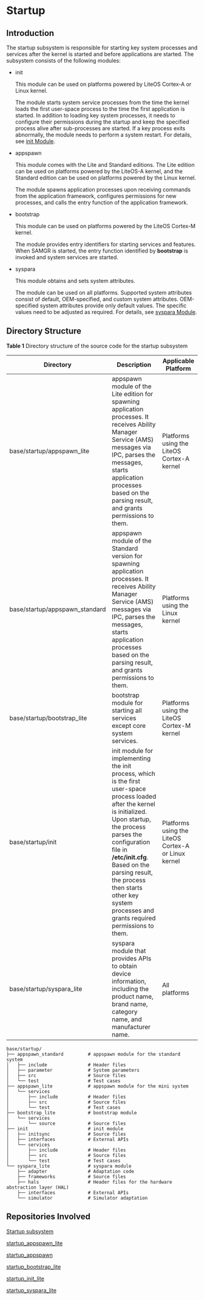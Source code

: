 # Startup

## Introduction

The startup subsystem is responsible for starting key system processes and services after the kernel is started and before applications are started. The subsystem consists of the following modules:

-   init

    This module can be used on platforms powered by LiteOS Cortex-A or Linux kernel.

    The module starts system service processes from the time the kernel loads the first user-space process to the time the first application is started. In addition to loading key system processes, it needs to configure their permissions during the startup and keep the specified process alive after sub-processes are started. If a key process exits abnormally, the module needs to perform a system restart. For details, see [init Module](../device-dev/subsystems/subsys-boot-init-cfg.md).


-   appspawn

    This module comes with the Lite and Standard editions. The Lite edition can be used on platforms powered by the LiteOS-A kernel, and the Standard edition can be used on platforms powered by the Linux kernel.

    The module spawns application processes upon receiving commands from the application framework, configures permissions for new processes, and calls the entry function of the application framework.

-   bootstrap

    This module can be used on platforms powered by the LiteOS Cortex-M kernel. 

    The module provides entry identifiers for starting services and features. When SAMGR is started, the entry function identified by **bootstrap** is invoked and system services are started.

-   syspara

    This module obtains and sets system attributes.

    The module can be used on all platforms. Supported system attributes consist of default, OEM-specified, and custom system attributes. OEM-specified system attributes provide only default values. The specific values need to be adjusted as required. For details, see [syspara Module](../device-dev/subsystems/subsys-boot-init-sysparam.md).


## Directory Structure

**Table  1**  Directory structure of the source code for the startup subsystem

| Directory                      | Description                                                  | Applicable Platform                                 |
| ------------------------------ | ------------------------------------------------------------ | --------------------------------------------------- |
| base/startup/appspawn_lite     | appspawn module of the Lite edition for spawning application processes. It receives Ability Manager Service (AMS) messages via IPC, parses the messages, starts application processes based on the parsing result, and grants permissions to them. | Platforms using the LiteOS Cortex-A kernel          |
| base/startup/appspawn_standard | appspawn module of the Standard version for spawning application processes. It receives Ability Manager Service (AMS) messages via IPC, parses the messages, starts application processes based on the parsing result, and grants permissions to them. | Platforms using the Linux kernel                    |
| base/startup/bootstrap_lite    | bootstrap module for starting all services except core system services. | Platforms using the LiteOS Cortex-M kernel          |
| base/startup/init         | init module for implementing the init process, which is the first user-space process loaded after the kernel is initialized. Upon startup, the process parses the configuration file in **/etc/init.cfg**. Based on the parsing result, the process then starts other key system processes and grants required permissions to them. | Platforms using the LiteOS Cortex-A or Linux kernel |
| base/startup/syspara_lite      | syspara module that provides APIs to obtain device information, including the product name, brand name, category name, and manufacturer name. | All platforms                                       |




```
base/startup/
├── appspawn_standard         # appspawn module for the standard system
│   ├── include               # Header files
│   ├── parameter             # System parameters
│   ├── src                   # Source files 
│   └── test                  # Test cases 
├── appspawn_lite             # appspawn module for the mini system
│   └── services
│       ├── include           # Header files 
│       ├── src               # Source files 
│       └── test              # Test cases
├── bootstrap_lite            # bootstrap module
│   └── services
│       └── source            # Source files 
├── init                      # init module
│   ├── initsync              # Source files
│   ├── interfaces            # External APIs
│   └── services
│       ├── include           # Header files 
│       ├── src               # Source files 
│       └── test              # Test cases
└── syspara_lite              # syspara module
    ├── adapter               # Adaptation code
    ├── frameworks            # Source files
    ├── hals                  # Header files for the hardware abstraction layer (HAL)
    ├── interfaces            # External APIs
    └── simulator             # Simulator adaptation
```

## Repositories Involved

[Startup subsystem](../device-dev/subsystems/subsys-boot-overview.md)

[startup\_appspawn\_lite](https://gitee.com/openharmony/startup_appspawn_lite)

[startup\_appspawn](https://gitee.com/openharmony/startup_appspawn)

[startup\_bootstrap\_lite](https://gitee.com/openharmony/startup_bootstrap_lite)

[startup_init_lite](https://gitee.com/openharmony/startup_init_lite)

[startup\_syspara\_lite](https://gitee.com/openharmony/startup_syspara_lite)